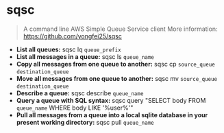 # sqsc
> A command line AWS Simple Queue Service client
> More information: <https://github.com/yongfei25/sqsc>
- **List all queues:**
sqsc lq `queue_prefix`
- **List all messages in a queue:**
sqsc ls `queue_name`
- **Copy all messages from one queue to another:**
sqsc cp `source_queue` `destination_queue`
- **Move all messages from one queue to another:**
sqsc mv `source_queue` `destination_queue`
- **Describe a queue:**
sqsc describe `queue_name`
- **Query a queue with SQL syntax:**
sqsc query "SELECT body FROM `queue_name` WHERE body LIKE '%user%'"
- **Pull all messages from a queue into a local sqlite database in your present working directory:**
sqsc pull `queue_name`
